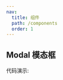 ```yaml
---
nav:
  title: 组件
  path: /components
  order: 1
---
```


## Modal 模态框

代码演示:

<code src="./demo/basic.jsx" />

<API></API>
